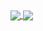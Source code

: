 <a href="https://github.com/paralaxdev">
  <img align="center" src="https://github-readme-stats.vercel.app/api?username=paralaxdev&count_private=true&show_icons=true&include_all_commits=true&hide_border=true&hide_title=true" />
</a>
<a href="https://github.com/paralaxdev">
  <img align="center" src="https://github-readme-stats.vercel.app/api/top-langs/?username=paralaxdev&langs_count=3&hide_title=true&hide_border=true" />
</a>
